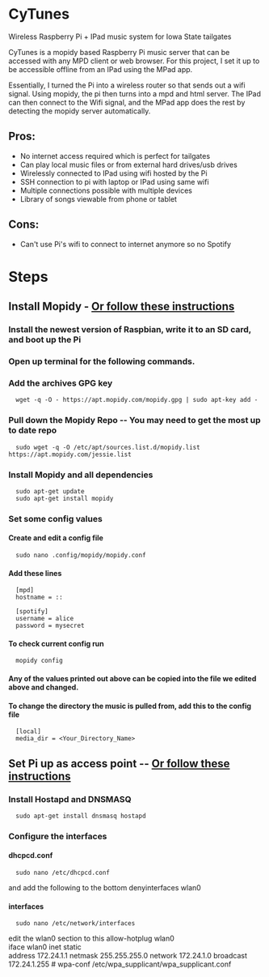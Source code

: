 # CyTunes
Wireless Raspberry Pi + IPad music system for Iowa State tailgates

CyTunes is a mopidy based Raspberry Pi music server that can be accessed with any MPD client or web browser.
For this project, I set it up to be accessible offline from an IPad using the MPad app. 

Essentially, I turned the Pi into a wireless router so that sends out a wifi signal. Using mopidy, the pi then turns into a mpd and html server. The IPad can then connect to the Wifi signal, and the MPad app does the rest by detecting the mopidy server automatically.

## Pros:
  - No internet access required which is perfect for tailgates
  - Can play local music files or from external hard drives/usb drives
  - Wirelessly connected to IPad using wifi hosted by the Pi
  - SSH connection to pi with laptop or IPad using same wifi
  - Multiple connections possible with multiple devices
  - Library of songs viewable from phone or tablet

## Cons:
  - Can't use Pi's wifi to connect to internet anymore so no Spotify

# Steps
## Install Mopidy  -  [Or follow these instructions](https://mopidy.readthedocs.io/en/latest/installation/raspberrypi/)
### Install the newest version of Raspbian, write it to an SD card, and boot up the Pi
  
### Open up terminal for the following commands.
  
### Add the archives GPG key
      wget -q -O - https://apt.mopidy.com/mopidy.gpg | sudo apt-key add -
      
### Pull down the Mopidy Repo   -- You may need to get the most up to date repo
      sudo wget -q -O /etc/apt/sources.list.d/mopidy.list https://apt.mopidy.com/jessie.list

### Install Mopidy and all dependencies
      sudo apt-get update
      sudo apt-get install mopidy

### Set some config values
#### Create and edit a config file
      sudo nano .config/mopidy/mopidy.conf
#### Add these lines
      [mpd]
      hostname = ::

      [spotify]
      username = alice
      password = mysecret
      
#### To check current config run
      mopidy config
#### Any of the values printed out above can be copied into the file we edited above and changed.
#### To change the directory the music is pulled from, add this to the config file
      [local]
      media_dir = <Your_Directory_Name>

## Set Pi up as access point -- [Or follow these instructions](https://frillip.com/using-your-raspberry-pi-3-as-a-wifi-access-point-with-hostapd/)
### Install Hostapd and DNSMASQ
      sudo apt-get install dnsmasq hostapd
### Configure the interfaces
#### dhcpcd.conf
      sudo nano /etc/dhcpcd.conf
and add the following to the bottom
      denyinterfaces wlan0 
#### interfaces
      sudo nano /etc/network/interfaces
edit the wlan0 section to this
      allow-hotplug wlan0  
          iface wlan0 inet static  
          address 172.24.1.1
          netmask 255.255.255.0
          network 172.24.1.0
          broadcast 172.24.1.255
          #    wpa-conf /etc/wpa_supplicant/wpa_supplicant.conf
      
